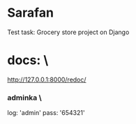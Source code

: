 # Sarafan
Test task: Grocery store project on Django


# docs: \
http://127.0.0.1:8000/redoc/


### adminka \
log: 'admin'
pass: '654321'
